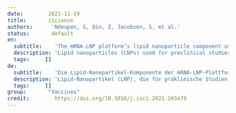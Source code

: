 ```yaml
---
date:        2021-11-19
title:       iScience
authors:      'Ndeupen, S, Qin, Z, Jacobsen, S, et al.'
status:       default
en:
  subtitle:    'The mRNA-LNP platform’s lipid nanoparticle component used in preclinical vaccine studies is highly inflammatory'
  description: 'Lipid nanoparticles (LNPs) used for preclinical studies are highly inflammatory, the LNPs activate multiple inflammatory pathways and induce IL-1β and IL-6, the LNPs’ inflammatory properties stem from their ionizable lipid component, the LNPs could be responsible for adjuvanticity and some of the side effects'
  tags:     []
de: 
  subtitle:    'Die Lipid-Nanopartikel-Komponente der mRNA-LNP-Plattform, die in präklinischen Impfstoffstudien verwendet wird, ist hochgradig entzündlich'
  description: 'Lipid-Nanopartikel (LNP), die für präklinische Studien verwendet werden, sind stark entzündlich, Die LNPs aktivieren mehrere Entzündungswege und induzieren IL-1β und IL-6, Die entzündlichen Eigenschaften der LNPs sind auf ihre ionisierbare Lipidkomponente zurückzuführen, Die LNPs könnten für die Adjuvanz und einige der Nebenwirkungen verantwortlich sein'
  tags:     []
group:       "Vaccines"
credit:        https://doi.org/10.1016/j.isci.2021.103479
---
```

